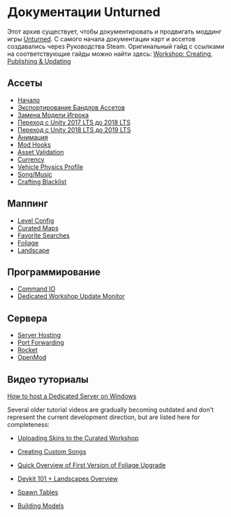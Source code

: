 Документации Unturned
======================

Этот архив существует, чтобы документировать и продвигать моддинг игры [Unturned](https://store.steampowered.com/app/304930). С самого начала документации карт и ассетов создавались через Руководства Steam. Оригинальный гайд с ссылками на соответствующие гайды можно найти здесь: [Workshop: Creating, Publishing & Updating](https://steamcommunity.com/sharedfiles/filedetails/?id=460136012)

Ассеты
------

* [Начало](Начало.md)
* [Экспортирование Бандлов Ассетов](БандлыАссетов.md)
* [Замена Модели Игрока](ЗаменаМоделиИгрока.md)
* [Переход с Unity 2017 LTS до 2018 LTS](Unity2018.md)
* [Переход с Unity 2018 LTS до 2019 LTS](Unity2019.md)
* [Анимация](Анимация.md)
* [Mod Hooks](ModHooks.md)
* [Asset Validation](AssetValidation.md)
* [Currency](Currency.md)
* [Vehicle Physics Profile](VehiclePhysicsProfile.md)
* [Song/Music](StereoSongAsset.md)
* [Crafting Blacklist](CraftingBlacklistAsset.md)

Маппинг
-------

* [Level Config](LevelConfig.md)
* [Curated Maps](CuratedMaps.md)
* [Favorite Searches](FavoriteSearches.md)
* [Foliage](Foliage.md)
* [Landscape](Landscape.md)

Программирование
-----------

* [Command IO](CommandIO.md)
* [Dedicated Workshop Update Monitor](DedicatedWorkshopUpdateMonitor.md)

Сервера
-------

* [Server Hosting](ServerHosting.md)
* [Port Forwarding](PortForwarding.md)
* [Rocket](Rocket.md)
* [OpenMod](OpenMod.md)

Видео туториалы
---------------

[How to host a Dedicated Server on Windows](https://www.youtube.com/watch?v=8axVrnSLlx4)

Several older tutorial videos are gradually becoming outdated and don't represent the current development direction, but are listed here for completeness:

* [Uploading Skins to the Curated Workshop](https://www.youtube.com/watch?v=rF4YvEuxse8)

* [Creating Custom Songs](https://www.youtube.com/watch?v=wXpk7o9Dr4k)

* [Quick Overview of First Version of Foliage Upgrade](https://www.youtube.com/watch?v=VVt2bRcAWv4)

* [Devkit 101 + Landscapes Overview](https://www.youtube.com/watch?v=fkljCH419ug)

* [Spawn Tables](https://www.youtube.com/watch?v=7Aiz7utMx8g)

* [Building Models](https://www.youtube.com/watch?v=rAZ9KEGjSUk)
